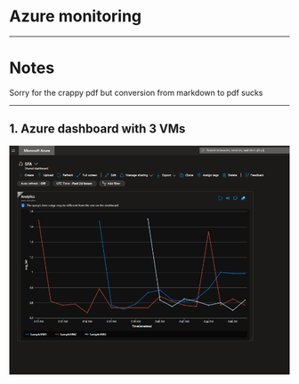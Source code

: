 # Azure monitoring

---


# Notes



Sorry for the crappy pdf but conversion from markdown to pdf sucks

---


## 1. Azure dashboard with 3 VMs

![vm](imgs/Dashboard.png)